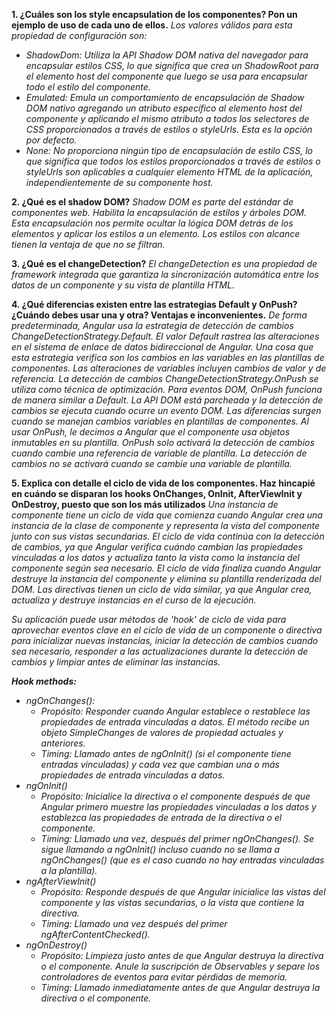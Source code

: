 **1. ¿Cuáles son los style encapsulation de los componentes? Pon un ejemplo de uso de cada uno de ellos.**
*Los valores válidos para esta propiedad de configuración son:*
- *ShadowDom: Utiliza la API Shadow DOM nativa del navegador para encapsular estilos CSS, lo que significa que crea un ShadowRoot para el elemento host del componente que luego se usa para encapsular todo el estilo del componente.*
- *Emulated: Emula un comportamiento de encapsulación de Shadow DOM nativo agregando un atributo específico al elemento host del componente y aplicando el mismo atributo a todos los selectores de CSS proporcionados a través de estilos o styleUrls. Esta es la opción por defecto.*
- *None: No proporciona ningún tipo de encapsulación de estilo CSS, lo que significa que todos los estilos proporcionados a través de estilos o styleUrls son aplicables a cualquier elemento HTML de la aplicación, independientemente de su componente host.*

**2. ¿Qué es el shadow DOM?**
*Shadow DOM es parte del estándar de componentes web. Habilita la encapsulación de estilos y árboles DOM. Esta encapsulación nos permite ocultar la lógica DOM detrás de los elementos y aplicar los estilos a un elemento. Los estilos con alcance tienen la ventaja de que no se filtran.*

**3. ¿Qué es el changeDetection?**
*El changeDetection es una propiedad de framework integrada que garantiza la sincronización automática entre los datos de un componente y su vista de plantilla HTML.*

**4. ¿Qué diferencias existen entre las estrategias Default y OnPush? ¿Cuándo debes usar una y otra? Ventajas e inconvenientes.**
*De forma predeterminada, Angular usa la estrategia de detección de cambios ChangeDetectionStrategy.Default. El valor Default rastrea las alteraciones en el sistema de enlace de datos bidireccional de Angular. Una cosa que esta estrategia verifica son los cambios en las variables en las plantillas de componentes. Las alteraciones de variables incluyen cambios de valor y de referencia.*
*La detección de cambios ChangeDetectionStrategy.OnPush se utiliza como técnica de optimización. Para eventos DOM, OnPush funciona de manera similar a Default. La API DOM está parcheada y la detección de cambios se ejecuta cuando ocurre un evento DOM.*
*Las diferencias surgen cuando se manejan cambios variables en plantillas de componentes. Al usar OnPush, le decimos a Angular que el componente usa objetos inmutables en su plantilla. OnPush solo activará la detección de cambios cuando cambie una referencia de variable de plantilla. La detección de cambios no se activará cuando se cambie una variable de plantilla.*

**5. Explica con detalle el ciclo de vida de los componentes. Haz hincapié en cuándo se disparan los hooks OnChanges, OnInit, AfterViewInit y OnDestroy, puesto que son los más utilizados**
*Una instancia de componente tiene un ciclo de vida que comienza cuando Angular crea una instancia de la clase de componente y representa la vista del componente junto con sus vistas secundarias. El ciclo de vida continúa con la detección de cambios, ya que Angular verifica cuándo cambian las propiedades vinculadas a los datos y actualiza tanto la vista como la instancia del componente según sea necesario. El ciclo de vida finaliza cuando Angular destruye la instancia del componente y elimina su plantilla renderizada del DOM. Las directivas tienen un ciclo de vida similar, ya que Angular crea, actualiza y destruye instancias en el curso de la ejecución.*

*Su aplicación puede usar métodos de 'hook' de ciclo de vida para aprovechar eventos clave en el ciclo de vida de un componente o directiva para inicializar nuevas instancias, iniciar la detección de cambios cuando sea necesario, responder a las actualizaciones durante la detección de cambios y limpiar antes de eliminar las instancias.*

***Hook methods:***
- *ngOnChanges():*
  - *Propósito: Responder cuando Angular establece o restablece las propiedades de entrada vinculadas a datos. El método recibe un objeto SimpleChanges de valores de propiedad actuales y anteriores.*
  - *Timing: Llamado antes de ngOnInit() (si el componente tiene entradas vinculadas) y cada vez que cambian una o más propiedades de entrada vinculadas a datos.*
- *ngOnInit()*
  - *Propósito: Inicialice la directiva o el componente después de que Angular primero muestre las propiedades vinculadas a los datos y establezca las propiedades de entrada de la directiva o el componente.*
  - *Timing: Llamado una vez, después del primer ngOnChanges(). Se sigue llamando a ngOnInit() incluso cuando no se llama a ngOnChanges() (que es el caso cuando no hay entradas vinculadas a la plantilla).*
- *ngAfterViewInit()*
  - *Propósito: Responde después de que Angular inicialice las vistas del componente y las vistas secundarias, o la vista que contiene la directiva.*
  - *Timing: Llamado una vez después del primer ngAfterContentChecked().*
- *ngOnDestroy()*
  - *Propósito: Limpieza justo antes de que Angular destruya la directiva o el componente. Anule la suscripción de Observables y separe los controladores de eventos para evitar pérdidas de memoria.*
  - *Timing: Llamado inmediatamente antes de que Angular destruya la directiva o el componente.*